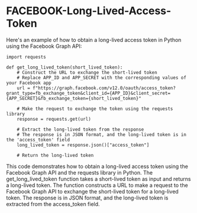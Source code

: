 # FACEBOOK-Long-Lived-Access-Token

Here's an example of how to obtain a long-lived access token in Python using the Facebook Graph API:

```
import requests

def get_long_lived_token(short_lived_token):
    # Construct the URL to exchange the short-lived token
    # Replace APP_ID and APP_SECRET with the corresponding values of your Facebook app
    url = f"https://graph.facebook.com/v12.0/oauth/access_token?grant_type=fb_exchange_token&client_id={APP_ID}&client_secret={APP_SECRET}&fb_exchange_token={short_lived_token}"

    # Make the request to exchange the token using the requests library
    response = requests.get(url)

    # Extract the long-lived token from the response
    # The response is in JSON format, and the long-lived token is in the 'access_token' field
    long_lived_token = response.json()["access_token"]

    # Return the long-lived token
```

This code demonstrates how to obtain a long-lived access token using the Facebook Graph API and the requests library in Python. The get_long_lived_token function takes a short-lived token as input and returns a long-lived token. The function constructs a URL to make a request to the Facebook Graph API to exchange the short-lived token for a long-lived token. The response is in JSON format, and the long-lived token is extracted from the access_token field.


